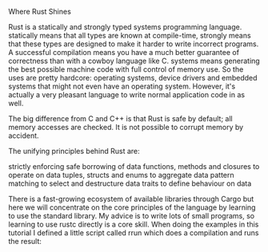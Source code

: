 Where Rust Shines


Rust is a statically and strongly typed systems programming language. statically means that all types are known at compile-time, strongly means that these types are designed to make it harder to write incorrect programs. A successful compilation means you have a much better guarantee of correctness than with a cowboy language like C. systems means generating the best possible machine code with full control of memory use. So the uses are pretty hardcore: operating systems, device drivers and embedded systems that might not even have an operating system. However, it's actually a very pleasant language to write normal application code in as well.

The big difference from C and C++ is that Rust is safe by default; all memory accesses are checked. It is not possible to corrupt memory by accident.

The unifying principles behind Rust are:

strictly enforcing safe borrowing of data
functions, methods and closures to operate on data
tuples, structs and enums to aggregate data
pattern matching to select and destructure data
traits to define behaviour on data


There is a fast-growing ecosystem of available libraries through Cargo but here we will concentrate on the core principles of the language by learning to use the standard library. My advice is to write lots of small programs, so learning to use rustc directly is a core skill. When doing the examples in this tutorial I defined a little script called rrun which does a compilation and runs the result:
